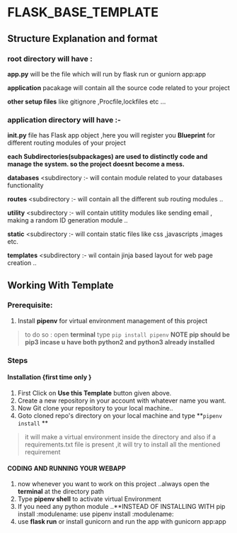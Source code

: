 # FLASK_BASE_TEMPLATE



## Structure Explanation and format

### root directory will have : 

  **app.py** will be the file which will run by flask run or guniorn app:app

  **application** pacakage will contain all the source code related to your project

  **other setup files** like gitignore ,Procfile,lockfiles etc ...
 
### application directory will have :-  

  **__init__.py** file has Flask app object ,here you will register you **Blueprint** for different routing modules of your project


  **each Subdirectories(subpackages) are used to distinctly code and manage the system. so the project doesnt become a mess.**


  **databases** <subdirectory  :-  will contain module related to your databases functionality

 **routes** <subdirectory  :-   will contain all the different sub routing modules ..

 **utility** <subdirectory  :-   will contain utitlity modules  like sending email , making a random ID generation module ..

 **static** <subdirectory  :-   will contain static files like css ,javascripts ,images etc.

 **templates** <subdirectory  :-    wil contain jinja based layout for web page creation ..
  

## Working With Template <Guide>

 
 ### Prerequisite:
 1. Install **pipenv** for virtual environment management of this project
  > to do so : open **terminal** type `pip install pipenv` 
  **NOTE pip should be pip3 incase u have both python2 and python3 already installed**
 
 
  
 ### Steps

 #### Installation {first time only }
 1. First Click on **Use this Template** button given above.
 2. Create a new repository in your account with whatever name you want.
 3. Now Git clone your repository to your local machine..
 4. Goto cloned repo's directory on your local machine and type **`pipenv install` **
  > it will make a virtual environment inside the directory and also if a requirements.txt file is present ,it will try to install all the mentioned requirement
 
 
 #### CODING AND RUNNING YOUR WEBAPP
 
 1. now whenever you want to work on this project ..always open the **terminal** at the directory path 
 2. Type **pipenv shell** to activate virtual Environment
 3. If you need any python module ..**INSTEAD OF INSTALLING WITH pip install :modulename: use pipenv install :modulename:
 4. use **flask run** or install gunicorn and run the app with gunicorn app:app
 
 
 

